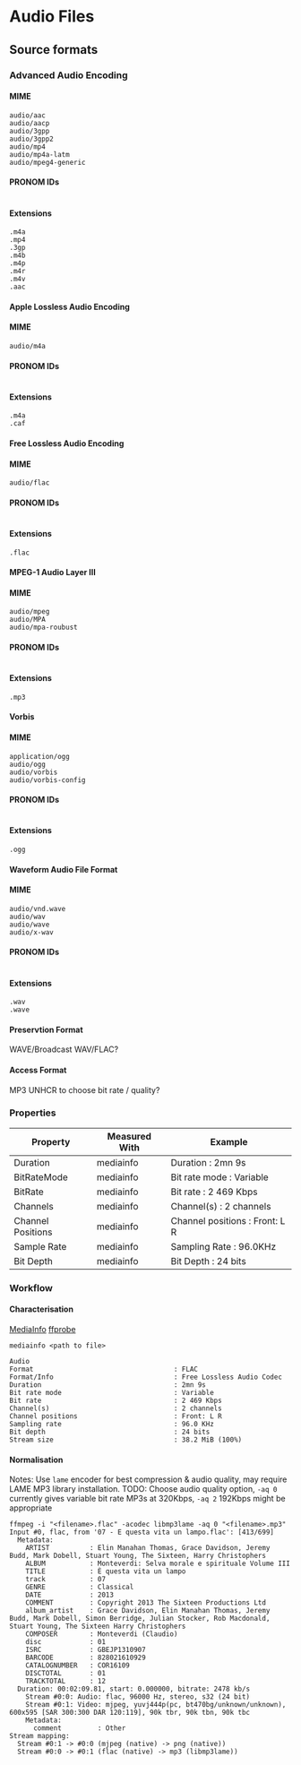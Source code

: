 # Audio Files

## Source formats

### Advanced Audio Encoding

#### MIME
```
audio/aac
audio/aacp
audio/3gpp
audio/3gpp2
audio/mp4
audio/mp4a-latm
audio/mpeg4-generic
```
#### PRONOM IDs
```
```
#### Extensions
```
.m4a
.mp4
.3gp
.m4b
.m4p
.m4r
.m4v
.aac
```

#### Apple Lossless Audio Encoding
#### MIME
`audio/m4a`
#### PRONOM IDs
```
```
#### Extensions
```
.m4a
.caf
```

#### Free Lossless Audio Encoding
#### MIME
`audio/flac`
#### PRONOM IDs
```
```
#### Extensions
`.flac`

#### MPEG-1 Audio Layer III
#### MIME
```
audio/mpeg
audio/MPA
audio/mpa-roubust
```
#### PRONOM IDs
```
```
#### Extensions
`.mp3`

#### Vorbis
#### MIME
```
application/ogg
audio/ogg
audio/vorbis
audio/vorbis-config
```
#### PRONOM IDs
```
```
#### Extensions
`.ogg`

#### Waveform Audio File Format
#### MIME
```
audio/vnd.wave
audio/wav
audio/wave
audio/x-wav
```
#### PRONOM IDs
```
```
#### Extensions
```
.wav
.wave
```

#### Preservtion Format
WAVE/Broadcast WAV/FLAC?
#### Access Format
MP3 UNHCR to choose bit rate / quality?
### Properties
| Property             | Measured With | Example |
| -------------------- | ------------- | ------- |
| Duration | mediainfo | Duration : 2mn 9s |
| BitRateMode | mediainfo | Bit rate mode : Variable |
| BitRate | mediainfo |  Bit rate : 2 469 Kbps |
| Channels | mediainfo | Channel(s) : 2 channels |
| Channel Positions | mediainfo | Channel positions : Front: L R  |
| Sample Rate | mediainfo |  Sampling Rate : 96.0KHz |
| Bit Depth | mediainfo | Bit Depth : 24 bits  |

### Workflow

#### Characterisation
[MediaInfo](https://mediaarea.net/en/MediaInfo)
[ffprobe](https://www.ffmpeg.org/ffprobe.html)
```
mediainfo <path to file>

Audio
Format                                   : FLAC
Format/Info                              : Free Lossless Audio Codec
Duration                                 : 2mn 9s
Bit rate mode                            : Variable
Bit rate                                 : 2 469 Kbps
Channel(s)                               : 2 channels
Channel positions                        : Front: L R
Sampling rate                            : 96.0 KHz
Bit depth                                : 24 bits
Stream size                              : 38.2 MiB (100%)
```

#### Normalisation
Notes: Use `lame` encoder for best compression & audio quality, may require LAME MP3 library installation.
TODO: Choose audio quality option, `-aq 0` currently gives variable bit rate MP3s at 320Kbps, `-aq 2` 192Kbps might be appropriate

```
ffmpeg -i "<filename>.flac" -acodec libmp3lame -aq 0 "<filename>.mp3"
Input #0, flac, from '07 - E questa vita un lampo.flac': [413/699]
  Metadata:
    ARTIST          : Elin Manahan Thomas, Grace Davidson, Jeremy Budd, Mark Dobell, Stuart Young, The Sixteen, Harry Christophers
    ALBUM           : Monteverdi: Selva morale e spirituale Volume III
    TITLE           : È questa vita un lampo
    track           : 07
    GENRE           : Classical
    DATE            : 2013
    COMMENT         : Copyright 2013 The Sixteen Productions Ltd
    album_artist    : Grace Davidson, Elin Manahan Thomas, Jeremy Budd, Mark Dobell, Simon Berridge, Julian Stocker, Rob Macdonald, Stuart Young, The Sixteen Harry Christophers
    COMPOSER        : Monteverdi (Claudio)
    disc            : 01
    ISRC            : GBEJP1310907
    BARCODE         : 828021610929
    CATALOGNUMBER   : COR16109
    DISCTOTAL       : 01
    TRACKTOTAL      : 12
  Duration: 00:02:09.81, start: 0.000000, bitrate: 2478 kb/s
    Stream #0:0: Audio: flac, 96000 Hz, stereo, s32 (24 bit)
    Stream #0:1: Video: mjpeg, yuvj444p(pc, bt470bg/unknown/unknown), 600x595 [SAR 300:300 DAR 120:119], 90k tbr, 90k tbn, 90k tbc
    Metadata:
      comment         : Other
Stream mapping:
  Stream #0:1 -> #0:0 (mjpeg (native) -> png (native))
  Stream #0:0 -> #0:1 (flac (native) -> mp3 (libmp3lame))
```
